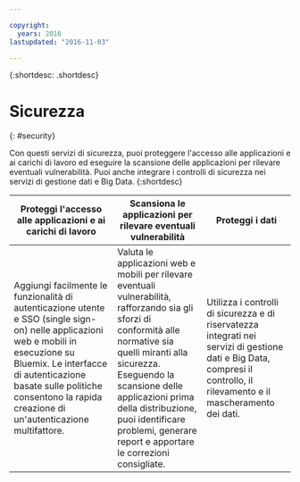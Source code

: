 ```yaml
---

copyright:
  years: 2016
lastupdated: "2016-11-03"

---
```



{:shortdesc: .shortdesc}


# Sicurezza
{: #security}

Con questi
servizi di sicurezza, puoi proteggere l'accesso alle applicazioni e ai
carichi di lavoro ed eseguire la scansione delle applicazioni per rilevare
eventuali vulnerabilità. Puoi anche integrare i controlli di sicurezza nei
servizi di gestione dati e Big Data.
{:shortdesc}


Proteggi l'accesso alle applicazioni e ai carichi di lavoro | Scansiona le applicazioni per rilevare eventuali vulnerabilità | Proteggi i dati
---- | ---- | ----
Aggiungi facilmente le funzionalità di autenticazione utente e SSO (single sign-on) nelle applicazioni web e mobili in esecuzione su Bluemix. Le interfacce di autenticazione basate sulle politiche consentono la rapida creazione di un'autenticazione multifattore. | Valuta le applicazioni web e mobili per rilevare eventuali vulnerabilità, rafforzando sia gli sforzi di conformità alle normative sia quelli miranti alla sicurezza. Eseguendo la scansione delle applicazioni prima della distribuzione, puoi identificare problemi, generare report e apportare le correzioni consigliate. | Utilizza i controlli di sicurezza e di riservatezza integrati nei servizi di gestione dati e Big Data, compresi il controllo, il rilevamento e il mascheramento dei dati.
